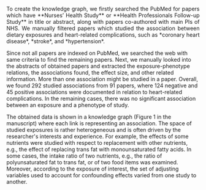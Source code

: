 <p align="justify">
To create the knowledge graph, we firstly searched the PubMed for papers which have **Nurses’ Health Study** or **Health Professionals Follow-up Study** in title or abstract, along with papers co-authored with main PIs of NHS. We manually filtered papers which studied the association between dietary exposures and heart-related complications, such as *coronary heart disease*, *stroke*, and *hypertension*.

Since not all papers are indexed on PubMed, we searched the web with same criteria to find the remaining papers. Next, we manually looked into the abstracts of obtained papers and extracted the exposure-phenotype relations, the associations found, the effect size, and other related information. More than one association might be studied in a paper. Overall, we found 292 studied associations from 91 papers, where 124 negative and 45 positive associations were documented in relation to heart-related complications. In the remaining cases, there was no significant association between an exposure and a phenotype of study. 

The obtained data is shown in a knowledge graph (Figure 1 in the manuscript) where each link is representing an association. The space of studied exposures is rather heterogeneous and is often driven by the researcher's interests and experience. For example, the effects of some nutrients were studied with respect to replacement with other nutrients, e.g., the effect of replacing trans fat with monounsaturated fatty acids. In some cases, the intake ratio of two nutrients, e.g., the ratio of polyunsaturated fat to trans fat, or of two food items was examined. Moreover, according to the exposure of interest, the set of adjusting variables used to account for confounding effects varied from one study to another.

</p>


